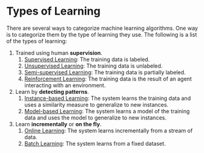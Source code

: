 # Types of Learning

There are several ways to categorize machine learning algorithms. One way is to categorize them by the type of learning they use. The following is a list of the types of learning:

1. Trained using human **supervision**.
      1. [Supervised Learning](type/supervised-learning.md): The training data is labeled.
      2. [Unsupervised Learning](type/unsupervised-learning.md): The training data is unlabeled.
      3. [Semi-supervised Learning](type/semi-supervised-learning.md): The training data is partially labeled.
      4. [Reinforcement Learning](type/reinforcement-learning.md): The training data is the result of an agent interacting with an environment.
2. Learn by **detecting patterns**.
      1. [Instance-based Learning](type/instance-based-learning.md): The system learns the training data and uses a similarity measure to generalize to new instances.
      2. [Model-based Learning](type/model-based-learning.md): The system learns a model of the training data and uses the model to generalize to new instances.
3. Learn **incrementally** or **on the fly**.
      1. [Online Learning](type/online-learning.md): The system learns incrementally from a stream of data.
      2. [Batch Learning](type/batch-learning.md): The system learns from a fixed dataset.
